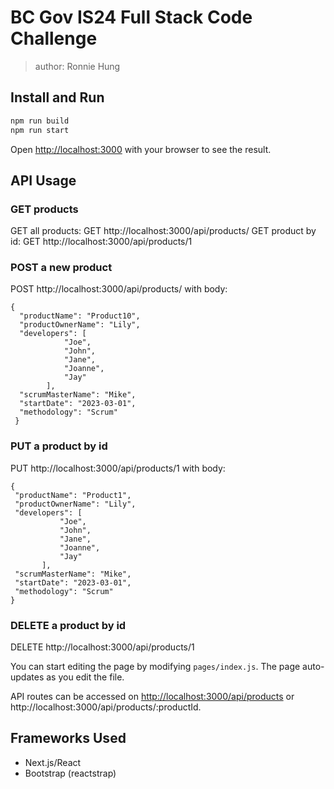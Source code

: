 # BC Gov IS24 Full Stack Code Challenge

>author: Ronnie Hung

## Install and Run

```bash
npm run build
npm run start
```

Open [http://localhost:3000](http://localhost:3000) with your browser to see the result.

## API Usage

### GET products
GET all products: GET http://localhost:3000/api/products/
GET product by id: GET http://localhost:3000/api/products/1

### POST a new product
POST http://localhost:3000/api/products/ with body: 
```
{
  "productName": "Product10",
  "productOwnerName": "Lily",
  "developers": [
            "Joe",
            "John",
            "Jane",
            "Joanne",
            "Jay"
        ],
  "scrumMasterName": "Mike",
  "startDate": "2023-03-01",
  "methodology": "Scrum"
 }
 ```

 ### PUT a product by id
PUT http://localhost:3000/api/products/1 with body:
 ```
 {
  "productName": "Product1",
  "productOwnerName": "Lily",
  "developers": [
            "Joe",
            "John",
            "Jane",
            "Joanne",
            "Jay"
        ],
  "scrumMasterName": "Mike",
  "startDate": "2023-03-01",
  "methodology": "Scrum"
 }
 ```

 ### DELETE a product by id
 DELETE http://localhost:3000/api/products/1


You can start editing the page by modifying `pages/index.js`. The page auto-updates as you edit the file.

API routes can be accessed on [http://localhost:3000/api/products](http://localhost:3000/api/products) or http://localhost:3000/api/products/:productId.

## Frameworks Used ##
* Next.js/React
* Bootstrap (reactstrap)